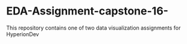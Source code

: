 # EDA-Assignment-capstone-16-
This repository contains one of two data visualization assignments for HyperionDev 
